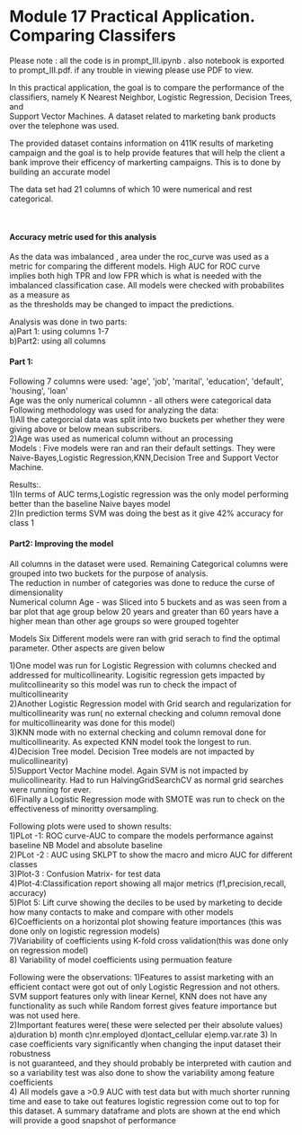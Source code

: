 # Module 17 Practical Application. Comparing Classifers

Please note : all the code is in prompt_III.ipynb . also notebook is exported to prompt_III.pdf. if any trouble in viewing please use PDF to view.


 In this practical application, the goal is to compare the performance of the classifiers, namely K Nearest Neighbor, Logistic Regression, Decision Trees, and <br /> Support Vector Machines. A dataset related to marketing bank products over the telephone was used. <br />
 
 The provided dataset contains information on 411K results of marketing campaign and the goal is to help provide features that will help the client a bank improve their efficency of markerting campaigns. This is to done by building an accurate model <br />

The data set had 21 columns of which 10 were numerical and rest categorical. <br />
<p>&nbsp;</p>

#### Accuracy metric used for this analysis <br />
As the data was imbalanced , area under the roc_curve was used as a metric for comparing the different models. High AUC for ROC curve <br />
implies both high TPR and low FPR which is what is needed with the imbalanced classification case. All models were checked with probabilites as a measure as<br />
as the thresholds may be changed to impact the predictions.

Analysis was done in two parts:<br />
a)Part 1: using columns 1-7 <br />
b)Part2: using all columns <br />


#### Part 1: 
Following 7 columns were used:
'age', 'job', 'marital', 'education', 'default', 'housing', 'loan' <br />
Age was the only numerical columnn - all others were categorical data <br />
Following methodology was used for analyzing the data: <br />
1)All the categorcial data was split into two buckets per whether they were giving above or below mean subscribers. <br />
2)Age was used as numerical column without an processing <br />
Models :
Five models were ran and ran their default settings. They were Naive-Bayes,Logistic Regression,KNN,Decision Tree and Support Vector Machine.<br />
                                   
Results:.<br />
1)In terms of AUC terms,Logistic regression was the only model performing better than the baseline Naive bayes model<br />
 2)In prediction terms SVM was doing the best as it give 42% accuracy for class 1<br />


#### Part2: Improving the model <br />

All columns in the dataset were used. Remaining Categorical columns were  grouped into two buckets for the purpose of analysis. <br />
The reduction in number of categories was done to reduce the curse of dimensionality <br />
Numerical column Age - was Sliced into 5 buckets and as was seen from a bar plot that age group below 20 years and greater than 60 years have a higher mean than other age groups so were grouped togehter<br />

Models
Six Different models were ran with grid serach to find the optimal parameter. Other aspects are given below <br /> 

1)One model was run for Logistic Regression with columns checked and addressed for multicollinearity. Logisitic regression gets impacted by mulitcollinearity so this model was run to check the impact of multicollinearity<br />
2)Another Logistic Regression model with Grid search and regularization for multicollinearity was run( no external checking and column removal done for multicollinearity was done for this model) <br />
3)KNN mode with  no external checking and column removal done for multicollinearity. As expected KNN model took the longest to run.<br />
4)Decision Tree model. Decision Tree models are not impacted by mulicollinearity)<br />
5)Support Vector Machine model. Again SVM is not impacted by mulicollinearity. Had to run HalvingGridSearchCV as normal grid searches were running for ever. <br />
6)Finally a Logistic Regression mode with SMOTE was run to check on the effectiveness of minoritty oversampling. <br />


Following plots were used to shown results: <br />
1)PLot -1: ROC curve-AUC to compare the models performance against baseline NB Model and absolute baseline<br />
2)PLot -2 : AUC using SKLPT to show the macro and micro AUC for different classes <br />
3)Plot-3 : Confusion Matrix- for test data<br />
4)Plot-4:Classification report showing all major metrics (f1,precision,recall, accuracy)<br />
5)Plot 5: Lift curve showing the deciles to be used by marketing to decide how many contacts to make and compare with other models<br />
6)Coefficients on a horizontal plot showing feature importances (this was done only on logistic regression models)<br />
7)Variability of coefficients using K-fold cross validation(this was done only on regression model)<br />
8) Variability of model coefficients using permuation feature <br />

Following were the observations:
1)Features to assist marketing with an efficient contact were got out of only Logistic Regression and not others. SVM support features only with linear Kernel, KNN does not have any functionality as such while Random forrest gives feature importance but was not used here.<br />
2)Important features were( these were selected per their absolute values)<br />
a)duration
b) month
c)nr.employed
d)ontact_cellular
e)emp.var.rate
3) In case coefficients vary significantly when changing the input dataset their robustness <br />
is not guaranteed, and they should probably be interpreted with caution and so a variability test was also done to show the variability among feature <br />
 coefficients<br />
4) All models gave a >0.9 AUC with test data but with much shorter running time and ease to take out features logistic regression come out to top for this dataset.
A summary dataframe and plots are shown at the end which will provide a good snapshot of performance  <br />

                            
                                   
                                   
                                   
